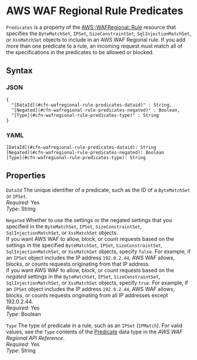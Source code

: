 # AWS WAF Regional Rule Predicates<a name="aws-properties-wafregional-rule-predicates"></a>

`Predicates` is a property of the [AWS::WAFRegional::Rule](aws-resource-wafregional-rule.md) resource that specifies the `ByteMatchSet`, `IPSet`, `SizeConstraintSet`, `SqlInjectionMatchSet`, or `XssMatchSet` objects to include in an AWS WAF Regional rule\. If you add more than one predicate to a rule, an incoming request must match all of the specifications in the predicates to be allowed or blocked\.

## Syntax<a name="w4ab1c21c14e2160b5"></a>

### JSON<a name="aws-properties-wafregional-rule-predicates-syntax.json"></a>

```
{
  "[DataId](#cfn-wafregional-rule-predicates-dataid)" : String,
  "[Negated](#cfn-wafregional-rule-predicates-negated)" : Boolean,
  "[Type](#cfn-wafregional-rule-predicates-type)" : String
}
```

### YAML<a name="aws-properties-wafregional-rule-predicates-syntax.yaml"></a>

```
[DataId](#cfn-wafregional-rule-predicates-dataid): String
[Negated](#cfn-wafregional-rule-predicates-negated): Boolean
[Type](#cfn-wafregional-rule-predicates-type): String
```

## Properties<a name="w4ab1c21c14e2160b7"></a>

`DataId`  <a name="cfn-wafregional-rule-predicates-dataid"></a>
The unique identifier of a predicate, such as the ID of a `ByteMatchSet` or `IPSet`\.  
*Required*: Yes  
*Type*: String

`Negated`  <a name="cfn-wafregional-rule-predicates-negated"></a>
Whether to use the settings or the negated settings that you specified in the `ByteMatchSet`, `IPSet`, `SizeConstraintSet`, `SqlInjectionMatchSet`, or `XssMatchSet` objects\.  
If you want AWS WAF to allow, block, or count requests based on the settings in the specified `ByteMatchSet`, `IPSet`, `SizeConstraintSet`, `SqlInjectionMatchSet`, or `XssMatchSet` objects, specify `false`\. For example, if an `IPSet` object includes the IP address `192.0.2.44`, AWS WAF allows, blocks, or counts requests originating from that IP address\.  
If you want AWS WAF to allow, block, or count requests based on the *negated* settings in the `ByteMatchSet`, `IPSet`, `SizeConstraintSet`, `SqlInjectionMatchSet`, or `XssMatchSet` objects, specify `true`\. For example, if an `IPSet` object includes the IP address `192.0.2.44`, AWS WAF allows, blocks, or counts requests originating from all IP addresses except 192\.0\.2\.44\.  
*Required*: Yes  
*Type*: Boolean

`Type`  <a name="cfn-wafregional-rule-predicates-type"></a>
The type of predicate in a rule, such as an `IPSet` \(`IPMatch`\)\. For valid values, see the `Type` contents of the [Predicate](https://docs.aws.amazon.com/waf/latest/APIReference/API_regional_Predicate.html) data type in the *AWS WAF Regional API Reference*\.  
*Required*: Yes  
*Type*: String